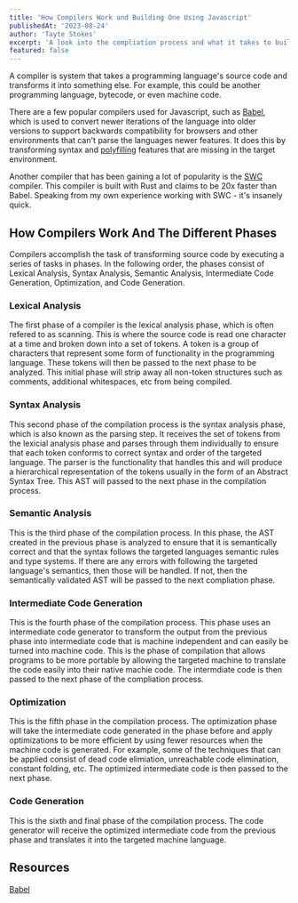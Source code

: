 ```yaml
---
title: 'How Compilers Work and Building One Using Javascript'
publishedAt: '2023-08-24'
author: 'Tayte Stokes'
excerpt: 'A look into the compliation process and what it takes to build a compiler using Javascript.'
featured: false
---
```


A compiler is system that takes a programming language's source code and transforms it into something else. For example, this could be another programming language, bytecode, or even machine code.

There are a few popular compilers used for Javascript, such as [Babel](https://babeljs.io/), which is used to convert newer iterations of the language into older versions to support backwards compatibility for browsers and other environments that can't parse the languages newer features. It does this by transforming syntax and [polyfilling](https://developer.mozilla.org/en-US/docs/Glossary/Polyfill) features that are missing in the target environment.

Another compiler that has been gaining a lot of popularity is the [SWC](https://swc.rs/) compiler. This compiler is built with Rust and claims to be 20x faster than Babel. Speaking from my own experience working with SWC - it's insanely quick.

## How Compilers Work And The Different Phases

Compilers accomplish the task of transforming source code by executing a series of tasks in phases. In the following order, the phases consist of Lexical Analysis, Syntax Analysis, Semantic Analysis, Intermediate Code Generation, Optimization, and Code Generation.

### Lexical Analysis

The first phase of a compiler is the lexical analysis phase, which is often refered to as scanning. This is where the source code is read one character at a time and broken down into a set of tokens. A token is a group of characters that represent some form of functionality in the programming language. These tokens will then be passed to the next phase to be analyzed. This initial phase will strip away all non-token structures such as comments, additional whitespaces, etc from being compiled.

### Syntax Analysis

This second phase of the compilation process is the syntax analysis phase, which is also known as the parsing step. It receives the set of tokens from the lexicial analysis phase and parses through them individually to ensure that each token conforms to correct syntax and order of the targeted language. The parser is the functionality that handles this and will produce a hierarchical representation of the tokens usually in the form of an Abstract Syntax Tree. This AST will passed to the next phase in the compilation process.

### Semantic Analysis

This is the third phase of the compilation process. In this phase, the AST created in the previous phase is analyzed to ensure that it is semantically correct and that the syntax follows the targeted languages semantic rules and type systems. If there are any errors with following the targeted language's semantics, then those will be handled. If not, then the semantically validated AST will be passed to the next compliation phase.

### Intermediate Code Generation

This is the fourth phase of the compilation process. This phase uses an intermediate code generator to transform the output from the previous phase into intermediate code that is machine independent and can easily be turned into machine code. This is the phase of compilation that allows programs to be more portable by allowing the targeted machine to translate the code easily into their native machie code. The intermdiate code is then passed to the next phase of the compliation process.

### Optimization

This is the fifth phase in the compilation process. The optimization phase will take the intermediate code generated in the phase before and apply optimizations to be more efficient by using fewer resources when the machine code is generated. For example, some of the techniques that can be applied consist of dead code elimiation, unreachable code elimination, constant folding, etc. The optimized intermediate code is then passed to the next phase.

### Code Generation

This is the sixth and final phase of the compilation process. The code generator will receive the optimized intermediate code from the previous phase and translates it into the targeted machine language.

## Resources

[Babel](https://babeljs.io/docs)
